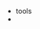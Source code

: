 <!--
 * @Author: mingwei
 * @Date: 2022-04-16 16:32:56
 * @LastEditors: mingwei
 * @LastEditTime: 2022-04-16 16:32:57
 * @FilePath: /react-native-dev-sdk/doc/readme.md
 * @Description:
-->

- tools
-
